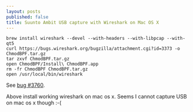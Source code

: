 ```yaml
---
layout: posts
published: false
title: Suunto Ambit USB capture with Wireshark on Mac OS X
---
```


```
brew install wireshark --devel --with-headers --with-libpcap --with-qt5
curl https://bugs.wireshark.org/bugzilla/attachment.cgi?id=3373 -o ChmodBPF.tar.gz
tar zxvf ChmodBPF.tar.gz
open ChmodBPF/Install\ ChmodBPF.app
rm -fr ChmodBPF ChmodBPF.tar.gz
open /usr/local/bin/wireshark
```

See [bug #3760](https://bugs.wireshark.org/bugzilla/show_bug.cgi?id=3760).

Above install working wireshark on mac os x. Seems I cannot capture USB on mac os x though :-(


